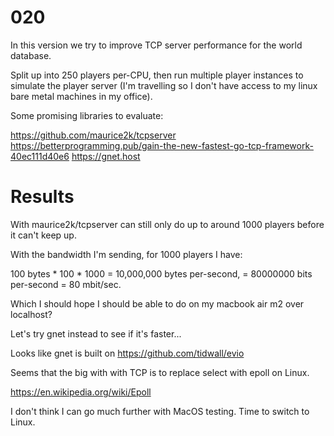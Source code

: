 # 020

In this version we try to improve TCP server performance for the world database.

Split up into 250 players per-CPU, then run multiple player instances to simulate the player server (I'm travelling so I don't have access to my linux bare metal machines in my office).

Some promising libraries to evaluate:

https://github.com/maurice2k/tcpserver
https://betterprogramming.pub/gain-the-new-fastest-go-tcp-framework-40ec111d40e6
https://gnet.host

# Results

With maurice2k/tcpserver can still only do up to around 1000 players before it can't keep up.

With the bandwidth I'm sending, for 1000 players I have:

100 bytes * 100 * 1000 = 10,000,000 bytes per-second, = 80000000 bits per-second = 80 mbit/sec.

Which I should hope I should be able to do on my macbook air m2 over localhost?

Let's try gnet instead to see if it's faster...

Looks like gnet is built on https://github.com/tidwall/evio

Seems that the big with with TCP is to replace select with epoll on Linux.

https://en.wikipedia.org/wiki/Epoll

I don't think I can go much further with MacOS testing. Time to switch to Linux.